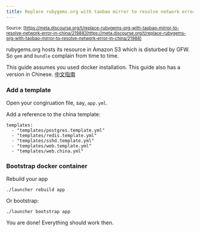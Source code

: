 ```yaml
---
title: Replace rubygems.org with taobao mirror to resolve network error in China
---
```


<small class="documentation-source">Source: [https://meta.discourse.org/t/replace-rubygems-org-with-taobao-mirror-to-resolve-network-error-in-china/21988](https://meta.discourse.org/t/replace-rubygems-org-with-taobao-mirror-to-resolve-network-error-in-china/21988)</small>

rubygems.org hosts its resource in Amazon S3 which is disturbed by GFW. So `gem` and `bundle` complain from time to time.

This guide assumes you used docker installation. This guide also has a version in Chinese. [中文指南](https://meta.discoursecn.org/t/discourse/28)

### Add a template

Open your congiruation file, say,  `app.yml`.

Add a reference to the china template:

    templates:
      - "templates/postgres.template.yml"
      - "templates/redis.template.yml"
      - "templates/sshd.template.yml"
      - "templates/web.template.yml"
      - "templates/web.china.yml"

### Bootstrap docker container

Rebuild your app

    ./launcher rebuild app

Or bootstrap:

    ./launcher bootstrap app

You are done! Everything should work then.
